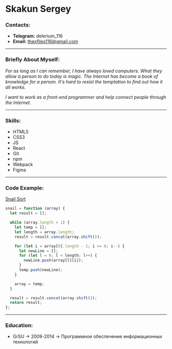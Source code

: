 # Skakun Sergey

### Contacts:

- **Telegram:** delerium_116
- **Email:** thexfiles116@gmail.com

---

### Briefly About Myself:

_For as long as I can remember, I have always loved computers. What they allow a person to do today is magic. The Internet has become a book of knowledge for a person. It's hard to resist the temptation to find out how it all works._

_I want to work as a front-end programmer and help connect people through the Internet._

---

### Skills:

- HTML5
- CSS3
- JS
- React
- Git
- npm
- Webpack
- Figma

---

### Code Example:

[Snail Sort](https://www.codewars.com/kata/521c2db8ddc89b9b7a0000c1/javascript)

```javascript
snail = function (array) {
  let result = [];

  while (array.length > 1) {
    let temp = [];
    let length = array.length;
    result = result.concat(array.shift());

    for (let i = array[0].length - 1; i >= 0; i--) {
      let newLine = [];
      for (let l = 0; l < length; l++) {
        newLine.push(array[l][i]);
      }
      temp.push(newLine);
    }

    array = temp;
  }

  result = result.concat(array.shift());
  return result;
};
```

---

### Education:

- GrSU -> 2009-2014 -> Программное обеспечение информационных технологий
